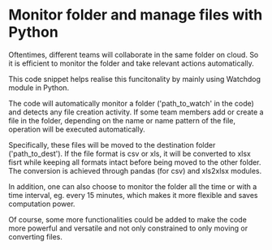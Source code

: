 # Monitor folder and manage files with Python

Oftentimes, different teams will collaborate in the same folder on cloud. So it is efficient to monitor the folder and take relevant actions automatically.

This code snippet helps realise this funcitonality by mainly using Watchdog module in Python.

The code will automatically monitor a folder ('path_to_watch' in the code) and detects any file creation activity. If some team members add or create a file in the folder, depending on the name or name pattern of the file, operation will be executed automatically. 

Specifically, these files will be moved to the destination folder ('path_to_dest'). If the file format is csv or xls, it will be converted to xlsx fisrt while keeping all formats intact before being moved to the other folder. The conversion is achieved through pandas (for csv) and xls2xlsx modules.

In addition, one can also choose to monitor the folder all the time or with a time interval, eg. every 15 minutes, which makes it more flexible and saves computation power.

Of course, some more functionalities could be added to make the code more powerful and versatile and not only constrained to only moving or converting files.
